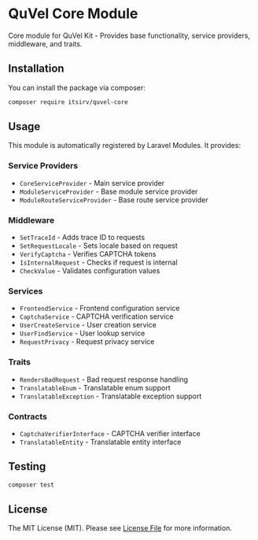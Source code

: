 # QuVel Core Module

Core module for QuVel Kit - Provides base functionality, service providers, middleware, and traits.

## Installation

You can install the package via composer:

```bash
composer require itsirv/quvel-core
```

## Usage

This module is automatically registered by Laravel Modules. It provides:

### Service Providers

- `CoreServiceProvider` - Main service provider
- `ModuleServiceProvider` - Base module service provider
- `ModuleRouteServiceProvider` - Base route service provider

### Middleware

- `SetTraceId` - Adds trace ID to requests
- `SetRequestLocale` - Sets locale based on request
- `VerifyCaptcha` - Verifies CAPTCHA tokens
- `IsInternalRequest` - Checks if request is internal
- `CheckValue` - Validates configuration values

### Services

- `FrontendService` - Frontend configuration service
- `CaptchaService` - CAPTCHA verification service
- `UserCreateService` - User creation service
- `UserFindService` - User lookup service
- `RequestPrivacy` - Request privacy service

### Traits

- `RendersBadRequest` - Bad request response handling
- `TranslatableEnum` - Translatable enum support
- `TranslatableException` - Translatable exception support

### Contracts

- `CaptchaVerifierInterface` - CAPTCHA verifier interface
- `TranslatableEntity` - Translatable entity interface

## Testing

```bash
composer test
```

## License

The MIT License (MIT). Please see [License File](LICENSE) for more information.
